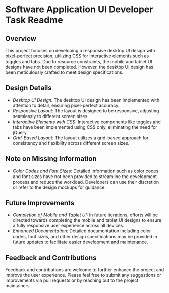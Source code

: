 # Software Application UI Developer Task Readme

## Overview
This project focuses on developing a responsive desktop UI design with pixel-perfect precision, utilizing CSS for interactive elements such as toggles and tabs. Due to resource constraints, the mobile and tablet UI designs have not been completed. However, the desktop UI design has been meticulously crafted to meet design specifications.

## Design Details
- *Desktop UI Design:* The desktop UI design has been implemented with attention to detail, ensuring pixel-perfect accuracy.
- *Responsive Layout:* The layout is designed to be responsive, adjusting seamlessly to different screen sizes.
- *Interactive Elements with CSS:* Interactive components like toggles and tabs have been implemented using CSS only, eliminating the need for jQuery.
- *Grid-Based Layout:* The layout utilizes a grid-based approach for consistency and flexibility across different screen sizes.

## Note on Missing Information
- *Color Codes and Font Sizes:* Detailed information such as color codes and font sizes have not been provided to streamline the development process and reduce the workload. Developers can use their discretion or refer to the design mockups for guidance.

## Future Improvements
- *Completion of Mobile and Tablet UI:* In future iterations, efforts will be directed towards completing the mobile and tablet UI designs to ensure a fully responsive user experience across all devices.
- *Enhanced Documentation:* Detailed documentation including color codes, font sizes, and other design specifications may be provided in future updates to facilitate easier development and maintenance.

## Feedback and Contributions
Feedback and contributions are welcome to further enhance the project and improve the user experience. Please feel free to submit any suggestions or improvements via pull requests or by reaching out to the project maintainers.
